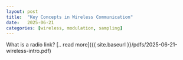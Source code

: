 ```yaml
---
layout: post
title:  "Key Concepts in Wireless Communication"
date:   2025-06-21
categories: [wireless, modulation, sampling]
---
```

What is a radio link? [.. read more]({{ site.baseurl }}/pdfs/2025-06-21-wireless-intro.pdf)
